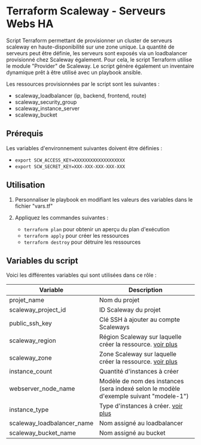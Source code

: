 Terraform Scaleway - Serveurs Webs HA 
=========

Script Terraform permettant de provisionner un cluster de serveurs scaleway en haute-disponibilité sur une zone unique. La quantité de serveurs peut être définie, les serveurs sont exposés via un loadbalancer provisionné chez Scaleway également. Pour cela, le script Terraform utilise le module "Provider" de Scaleway. Le script génère également un inventaire dynamique prêt à être utilisé avec un playbook ansible.

Les ressources provisionnées par le script sont les suivantes : 
- scaleway_loadbalancer (ip, backend, frontend, route)
- scaleway_security_group 
- scaleway_instance_server 
- scaleway_bucket


Prérequis
------------

Les variables d'environnement suivantes doivent être définies : 
- `export SCW_ACCESS_KEY=XXXXXXXXXXXXXXXXXXX` 
- `export SCW_SECRET_KEY=XXX-XXX-XXX-XXX-XXX` 


Utilisation
------------

1. Personnaliser le playbook en modifiant les valeurs des variables dans le fichier "vars.tf"

2. Appliquez les commandes suivantes : 
    - `terraform plan` pour obtenir un aperçu du plan d'exécution
    - `terraform apply` pour créer les ressources
    - `terraform destroy` pour détruire les ressources


Variables du script
--------------

Voici les différentes variables qui sont utilisées dans ce rôle : 

| Variable  | Description |
| --- | --- |
| projet_name  | Nom du projet |
| scaleway_project_id  | ID Scaleway du projet |
| public_ssh_key  | Clé SSH à ajouter au compte Scaleways |
| scaleway_region  | Région Scaleway sur laquelle créer la ressource. [voir plus](https://registry.terraform.io/providers/scaleway/scaleway/latest/docs/guides/regions_and_zones) |
| scaleway_zone  | Zone Scaleway sur laquelle créer la ressource. [voir plus](https://registry.terraform.io/providers/scaleway/scaleway/latest/docs/guides/regions_and_zones) |
| instance_count  | Quantité d'instances à créer |
| webserver_node_name  | Modèle de nom des instances (sera indexé selon le modèle d'exemple suivant "modele-1") |
| instance_type  | Type d'instances à créer. [voir plus](https://developers.scaleway.com/en/products/instance/api/#servers-8bf7d7) |
| scaleway_loadbalancer_name  | Nom assigné au loadbalancer |
| scaleway_bucket_name  | Nom assigné au bucket |
